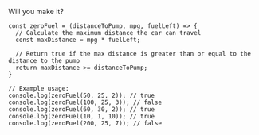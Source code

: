 Will you make it?

    const zeroFuel = (distanceToPump, mpg, fuelLeft) => {
      // Calculate the maximum distance the car can travel
      const maxDistance = mpg * fuelLeft;
      
      // Return true if the max distance is greater than or equal to the distance to the pump
      return maxDistance >= distanceToPump;
    }
    
    // Example usage:
    console.log(zeroFuel(50, 25, 2)); // true
    console.log(zeroFuel(100, 25, 3)); // false
    console.log(zeroFuel(60, 30, 2)); // true
    console.log(zeroFuel(10, 1, 10)); // true
    console.log(zeroFuel(200, 25, 7)); // false

